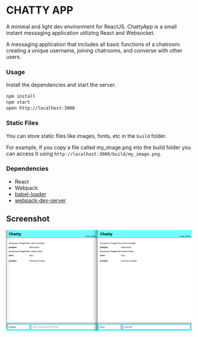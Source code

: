 # CHATTY APP

A minimal and light dev environment for ReactJS.
ChattyApp is a small instant messaging application utilizing React and Websocket.

A messaging application that includes all basic functions of a chatroom: creating a unique username, joining chatrooms, and converse with other users.

### Usage

Install the dependencies and start the server.

```
npm install
npm start
open http://localhost:3000
```

### Static Files

You can store static files like images, fonts, etc in the `build` folder.

For example, if you copy a file called my_image.png into the build folder you can access it using `http://localhost:3000/build/my_image.png`.

### Dependencies

- React
- Webpack
- [babel-loader](https://github.com/babel/babel-loader)
- [webpack-dev-server](https://github.com/webpack/webpack-dev-server)

## Screenshot

![Alt text](img/Chattyshot.png "ChattyApp Screenshot")
